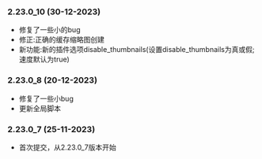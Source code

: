 ### 2.23.0_10 (30-12-2023)
- 修复了一些小的bug
- 修正:正确的缓存缩略图创建
- 新功能:新的插件选项disable_thumbnails(设置disable_thumbnails为真或假;速度默认为true)
### 2.23.0_8 (20-12-2023)

- 修复了一些小bug
- 更新全局脚本

### 2.23.0_7 (25-11-2023)

- 首次提交，从2.23.0_7版本开始
